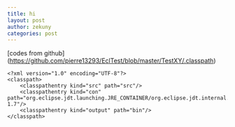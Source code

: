 ```yaml
---
title: hi
layout: post
author: zekuny
categories: post
---
```


[codes from github] (https://github.com/pierre13293/EclTest/blob/master/TestXY/.classpath)

```
<?xml version="1.0" encoding="UTF-8"?>
<classpath>
	<classpathentry kind="src" path="src"/>
	<classpathentry kind="con" path="org.eclipse.jdt.launching.JRE_CONTAINER/org.eclipse.jdt.internal.debug.ui.launcher.StandardVMType/JavaSE-1.7"/>
	<classpathentry kind="output" path="bin"/>
</classpath>
```
